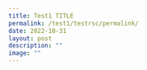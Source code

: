 ```yaml
---
title: Test1 TITLE
permalink: /test1/testrsc/permalink/
date: 2022-10-31
layout: post
description: ""
image: ""
---
```

